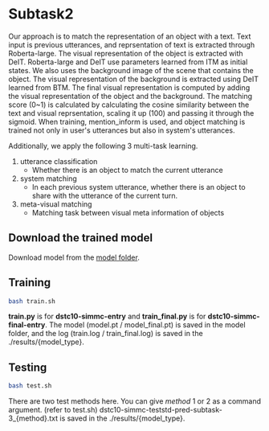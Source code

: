 # Subtask2
Our approach is to match the representation of an object with a text. Text input is previous utterances, and reprsentation of text is extracted through Roberta-large. The visual representation of the object is extracted with DeIT. Roberta-large and DeIT use parameters learned from ITM as initial states. We also uses the background image of the scene that contains the object. The visual representation of the background is extracted using DeIT learned from BTM. The final visual representation is computed by adding the visual representation of the object and the background. The matching score (0~1) is calculated by calculating the cosine similarity between the text and visual reprsentation, scaling it up (100) and passing it through the sigmoid. When training, mention_inform is used, and object matching is trained not only in user's utterances but also in system's utterances.


Additionally, we apply the following 3 multi-task learning.

1. utterance classification
    - Whether there is an object to match the current utterance
2. system matching
    - In each previous system utterance, whether there is an object to share with the utterance of the current turn.
3. meta-visual matching
    - Matching task between visual meta information of objects

## Download the trained model 
Download model from the [model folder](https://github.com/rungjoo/simmc2.0/tree/master/sub2/model).

## Training
```bash
bash train.sh
```
**train.py** is for **dstc10-simmc-entry** and **train_final.py** is for **dstc10-simmc-final-entry**. The model (model.pt / model_final.pt) is saved in the model folder, and the log (train.log / train_final.log) is saved in the ./results/{model_type}.

## Testing
```bash
bash test.sh
```
There are two test methods here. You can give *method* 1 or 2 as a command argument. (refer to test.sh) dstc10-simmc-teststd-pred-subtask-3_{method}.txt is saved in the ./results/{model_type}.